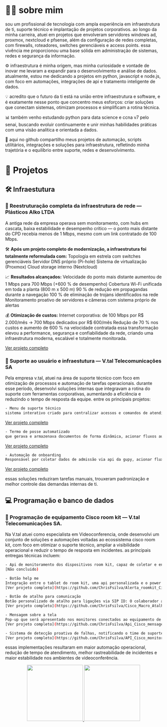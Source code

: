# 👨‍💻 sobre mim

sou um profissional de tecnologia com ampla experiência em infraestrutura de ti, suporte técnico e implantação de projetos corporativos. ao longo da minha carreira, atuei em projetos que envolveram servidores windows ad, proxmox, nextcloud e pfsense, além da configuração de redes completas, com firewalls, roteadores, switches gerenciáveis e access points. essa vivência me proporcionou uma base sólida em administração de sistemas, redes e segurança da informação.

⚙️ infraestrutura é minha origem, mas minha curiosidade e vontade de inovar me levaram a expandir para o desenvolvimento e análise de dados. atualmente, estou me dedicando a projetos em python, javascript e node.js, com foco em automações, integrações de api e tratamento inteligente de dados.

💡 acredito que o futuro da ti está na união entre infraestrutura e software, e é exatamente nesse ponto que concentro meus esforços: criar soluções que conectam sistemas, otimizam processos e simplificam a rotina técnica.

📊 também venho estudando python para data science e ccna v7 pelo senai, buscando evoluir continuamente e unir minhas habilidades práticas com uma visão analítica e orientada a dados.

🚀 aqui no github compartilho meus projetos de automação, scripts utilitários, integrações e soluções para infraestrutura, refletindo minha trajetória e o equilíbrio entre suporte, redes e desenvolvimento.

# 🧩 Projetos
## 🛠️ Infraestutura
### 🚀 Reestruturação completa da infraestrutura de rede — Plásticos Alko LTDA

A antiga rede da empresa operava sem monitoramento, com hubs em cascata, baixa estabilidade e desempenho crítico — o ponto mais distante do CPD recebia menos de 1 Mbps, mesmo com um link contratado de 100 Mbps.

🛠️ **Após um projeto completo de modernização, a infraestrutura foi totalmente reformulada com:**
Topologia em estrela com switches gerenciáveis
Servidor DNS próprio (Pi-hole)
Sistema de virtualização (Proxmox)
Cloud storage interno (Nextcloud)

📈 **Resultados alcançados:**
Velocidade do ponto mais distante aumentou de 1 Mbps para 700 Mbps (+600 % de desempenho)
Cobertura Wi-Fi unificada em toda a planta (800 m x 500 m)
90 % de redução em propagandas durante a navegação
100 % de eliminação de trojans identificados na rede
Monitoramento proativo de servidores e câmeras com sistema próprio de alertas

💰 **Otimização de custos:**
Internet corporativa: de 100 Mbps por R$ 2.000/mês → 700 Mbps dedicados por R$ 600/mês
Redução de 70 % nos custos e aumento de 600 % na velocidade contratada
essa transformação elevou a performance, segurança e confiabilidade da rede, criando uma infraestrutura moderna, escalável e totalmente monitorada.

[Ver projeto completo](https://github.com/ChrisFsilva/Reestrutura-o-completa-da-infraestrutura-de-rede-Pl-sticos-Alko-LTDA)

### 🚀 Suporte ao usuário e infraestutura — V.tal Telecomunicações SA
<div>
Pela empresa v.tal, atuei na área de suporte técnico com foco em otimização de processos e automação de tarefas operacionais. durante esse período, desenvolvi soluções internas que integravam a rotina do suporte com ferramentas corporativas, aumentando a eficiência e reduzindo o tempo de resposta da equipe.
entre os principais projetos:

```bash
- Menu de suporte técnico
sistema interativo criado para centralizar acessos e comandos de atendimento
```

[Ver projeto completo](https://github.com/ChrisFsilva/ferramenta_suporte_TI)

```bash
- Termo de posse automatizado
que gerava e armazenava documentos de forma dinâmica, acionar fluxos automáticos no power automate e registrar todo o processo em banco de dados, com assinatura digital via microsoft aprovações.
```

[Ver projeto completo](https://github.com/ChrisFsilva/Automacao-Termo-de-posse)

```bash
- Automação de onboarding
Responsável por coletar dados de admissão via api da gupy, acionar fluxos automáticos no power automate e registrar todo o processo em banco de dados, com assinatura digital via microsoft aprovações. 

```

[Ver projeto completo](https://github.com/ChrisFsilva/Automacao-Onbord)

essas soluções reduziram tarefas manuais, trouxeram padronização e melhor controle das demandas internas de ti.

</div>

## 💻 Programação e banco de dados
### 🚀 Programação de equipamento Cisco room kit — V.tal Telecomunicações SA.

<div>
  
Na V.tal atuei como especialista em Videoconferencia, onde desenvolvi um conjunto de soluções e automações voltadas ao ecossistema cisco room kit, com foco em otimizar o suporte técnico, ampliar a visibilidade operacional e reduzir o tempo de resposta em incidentes. as principais entregas técnicas incluem:

  ```bash
  - Api de monitoramento dos dispositivos room kit, capaz de coletar e enviar dados como status de chamada, contagem de pessoas, rede, câmera, microfone e tablet diretamente para fluxos de automação no power automate.
[Não concluido)

- Botão help me
Integração entre o tablet do room kit, uma api personalizada e o power automate. o fluxo: colaborador aciona o botão → tablet envia evento para a api → api aciona o power automate → power automate notifica a equipe técnica via teams, e-mail e abertura automática de chamado.
[Ver projeto completo](https://github.com/ChrisFsilva/Alerta_roomkit_Cisco)

- Botão de atalho para comunicação
Botão personalizado de atalho para ligações via SIP ID: O colaborador aciona o botão → no código da macro já possui os dados do SIP ID que será contatado → um pop-up aparece no tablet solicitando apenas o ID da reunião. 
[Ver projeto completo](https://github.com/ChrisFsilva/Cisco_Macro_Atalho_Comunica-o)

- Mensagem sobre a tela
Pop-up que será apresentado nos monitores conectados ao equipamento de videoconferencia com informações
[Ver projeto completo](https://github.com/ChrisFsilva/Api_Cisco_mensagem)

- Sistema de detecção proativa de falhas, notificando o time de suporte em caso de perda de conexão, erro de dispositivo ou anomalias na rede dos equipamentos.
[Ver projeto completo](https://github.com/ChrisFsilva/API_Cisco_monitoramento)
```

essas implementações resultaram em maior automação operacional, redução de tempo de atendimento, melhor rastreabilidade de incidentes e maior estabilidade nos ambientes de
videoconferência.
</div>
<a href="https://github.com/seu-usuário-aqui">
<div align="center">
<img loading="lazy" height="180em" src="https://github-readme-stats.vercel.app/api/top-langs/?username=ChrisFsilva&layout=compact&langs_count=7&theme=dracula"/>
<img loading="lazy" height="180em" src="https://github-readme-stats.vercel.app/api?username=ChrisFsilva&show_icons=true&theme=dracula&include_all_commits=true&count_private=true"/>
</div>
</div>
